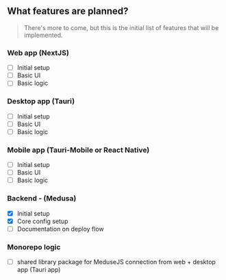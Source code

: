## What features are planned?

> There's more to come, but this is the initial list of features that will be implemented.

### Web app (NextJS)

-   [ ] Initial setup
-   [ ] Basic UI
-   [ ] Basic logic

### Desktop app (Tauri)

-   [ ] Initial setup
-   [ ] Basic UI
-   [ ] Basic logic

### Mobile app (Tauri-Mobile or React Native)

-   [ ] Initial setup
-   [ ] Basic UI
-   [ ] Basic logic

### Backend - (Medusa)

-   [x] Initial setup
-   [x] Core config setup
-   [ ] Documentation on deploy flow

### Monorepo logic

-   [ ] shared library package for MeduseJS connection from web + desktop app (Tauri app)
